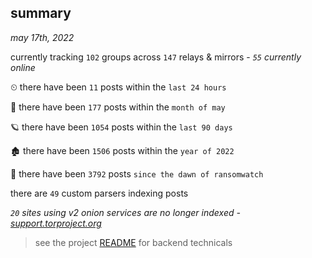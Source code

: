
## summary
_may 17th, 2022_

currently tracking `102` groups across `147` relays & mirrors - _`55` currently online_

⏲ there have been `11` posts within the `last 24 hours`

🦈 there have been `177` posts within the `month of may`

🪐 there have been `1054` posts within the `last 90 days`

🏚 there have been `1506` posts within the `year of 2022`

🦕 there have been `3792` posts `since the dawn of ransomwatch`

there are `49` custom parsers indexing posts

_`20` sites using v2 onion services are no longer indexed - [support.torproject.org](https://support.torproject.org/onionservices/v2-deprecation/)_

> see the project [README](https://github.com/joshhighet/ransomwatch#ransomwatch--) for backend technicals
